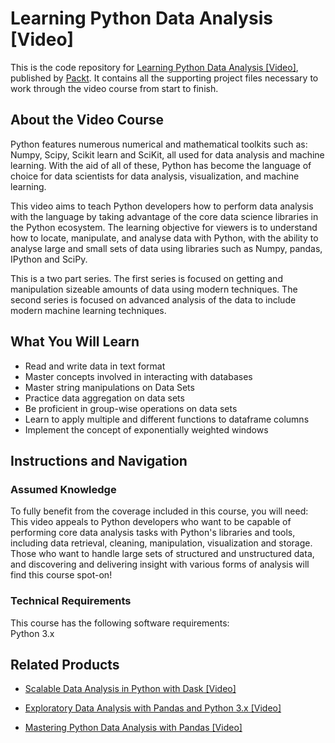 # Learning Python Data Analysis [Video]
This is the code repository for [Learning Python Data Analysis [Video]](https://www.packtpub.com/big-data-and-business-intelligence/learning-python-data-analysis-video?utm_source=github&utm_medium=repository&utm_campaign=9781785880711), published by [Packt](https://www.packtpub.com/?utm_source=github). It contains all the supporting project files necessary to work through the video course from start to finish.
## About the Video Course
Python features numerous numerical and mathematical toolkits such as: Numpy, Scipy, Scikit learn and SciKit, all used for data analysis and machine learning. With the aid of all of these, Python has become the language of choice for data scientists for data analysis, visualization, and machine learning.

This video aims to teach Python developers how to perform data analysis with the language by taking advantage of the core data science libraries in the Python ecosystem. The learning objective for viewers is to understand how to locate, manipulate, and analyse data with Python, with the ability to analyse large and small sets of data using libraries such as Numpy, pandas, IPython and SciPy.

This is a two part series. The first series is focused on getting and manipulation sizeable amounts of data using modern techniques. The second series is focused on advanced analysis of the data to include modern machine learning techniques.

<H2>What You Will Learn</H2>
<DIV class=book-info-will-learn-text>
<UL>
<LI>Read and write data in text format&nbsp; 
<LI>Master concepts involved in interacting with databases 
<LI>Master string manipulations on Data Sets 
<LI>Practice data aggregation on data sets 
<LI>Be proficient in group-wise operations on data sets 
<LI>Learn to apply multiple and different functions to dataframe columns 
<LI>Implement the concept of exponentially weighted windows </LI></UL></DIV>

## Instructions and Navigation
### Assumed Knowledge
To fully benefit from the coverage included in this course, you will need:<br/>
This video appeals to Python developers who want to be capable of performing core data analysis tasks with Python's libraries and tools, including data retrieval, cleaning, manipulation, visualization and storage. Those who want to handle large sets of structured and unstructured data, and discovering and delivering insight with various forms of analysis will find this course spot-on!
### Technical Requirements
This course has the following software requirements:<br/>
Python 3.x

## Related Products
* [Scalable Data Analysis in Python with Dask [Video]](https://www.packtpub.com/web-development/scalable-data-analysis-python-dask-video?utm_source=github&utm_medium=repository&utm_campaign=9781789808926)

* [Exploratory Data Analysis with Pandas and Python 3.x [Video]](https://www.packtpub.com/application-development/exploratory-data-analysis-pandas-and-python-3x-video?utm_source=github&utm_medium=repository&utm_campaign=9781789959116)

* [Mastering Python Data Analysis with Pandas [Video]](https://www.packtpub.com/big-data-and-business-intelligence/mastering-python-data-analysis-pandas-video?utm_source=github&utm_medium=repository&utm_campaign=9781787280083)

